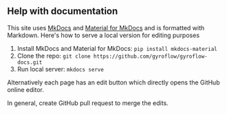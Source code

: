 ## Help with documentation

This site uses [MkDocs](https://www.mkdocs.org/) and [Material for MkDocs](https://squidfunk.github.io/mkdocs-material/getting-started/) and is formatted with Markdown. Here's how to serve a local version for editing purposes

1. Install MkDocs and Material for MkDocs: `pip install mkdocs-material`
2. Clone the repo: `git clone https://github.com/gyroflow/gyroflow-docs.git`
3. Run local server: `mkdocs serve`

Alternatively each page has an edit button which directly opens the GitHub online editor.

In general, create GitHub pull request to merge the edits.